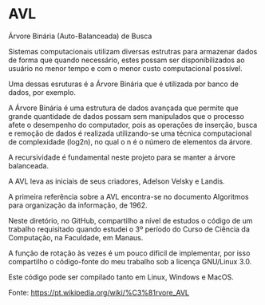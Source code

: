 # AVL
Árvore Binária (Auto-Balanceada) de Busca

Sistemas computacionais utilizam diversas estrutras para armazenar dados de forma que quando necessário, estes possam ser disponibilizados ao usuário no menor tempo e com o menor custo computacional possível.

Uma dessas esruturas é a Árvore Binária que é utilizada por banco de dados, por exemplo.

A Árvore Binária é uma estrutura de dados avançada que permite que grande quantidade de dados possam sem manipulados que o processo afete o desempenho do computador, pois as operações de inserção, busca e remoção de dados é realizada utilizando-se uma técnica computacional de complexidade (log2n), no qual o n é o número de elementos da árvore.

A recursividade é fundamental neste projeto para se manter a árvore balanceada.

A AVL leva as iniciais de seus criadores, Adelson Velsky e Landis.

A primeira referência sobre a AVL encontra-se no documento Algoritmos para organização da informação, de 1962.

Neste diretório, no GitHub, compartilho a nível de estudos o código de um trabalho requisitado quando estudei o 3º período do Curso de Ciência da Computação, na Faculdade, em Manaus.

A função de rotação às vezes é um pouco dificil de implementar, por isso compartilho o código-fonte do meu trabalho sob a licença GNU/Linux 3.0.

Este código pode ser compilado tanto em Linux, Windows e MacOS.

Fonte: https://pt.wikipedia.org/wiki/%C3%81rvore_AVL
